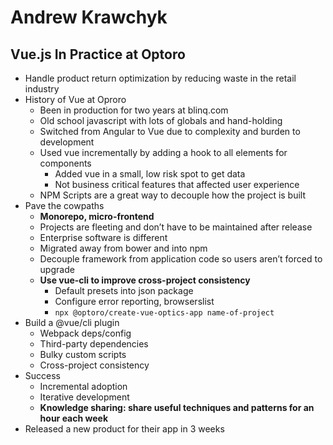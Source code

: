 # Andrew Krawchyk

## Vue.js In Practice at Optoro

* Handle product return optimization by reducing waste in the retail industry
* History of Vue at Oproro
  * Been in production for two years at blinq.com
  * Old school javascript with lots of globals and hand-holding
  * Switched from Angular to Vue due to complexity and burden to development
  * Used vue incrementally by adding a hook to all elements for components
    * Added vue in a small, low risk spot to get data
    * Not business critical features that affected user experience
  * NPM Scripts are a great way to decouple how the project is built
* Pave the cowpaths
  * **Monorepo, micro-frontend**
  * Projects are fleeting and don’t have to be maintained after release
  * Enterprise software is different
  * Migrated away from bower and into npm
  * Decouple framework from application code so users aren’t forced to upgrade
  * **Use vue-cli to improve cross-project consistency**
    * Default presets into json package
    * Configure error reporting, browserslist
    * `npx @optoro/create-vue-optics-app name-of-project`
* Build a @vue/cli plugin
  * Webpack deps/config
  * Third-party dependencies
  * Bulky custom scripts
  * Cross-project consistency
* Success
  * Incremental adoption
  * Iterative development
  * **Knowledge sharing: share useful techniques and patterns for an hour each week**
* Released a new product for their app in 3 weeks
